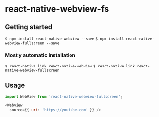 
# react-native-webview-fs

## Getting started

`$ npm install react-native-webview --save`
`$ npm install react-native-webview-fullscreen --save`

### Mostly automatic installation

`$ react-native link react-native-webview`
`$ react-native link react-native-webview-fullscreen`

## Usage
```javascript
import WebView from 'react-native-webview-fullscreen';

<Webview
  source={{ uri: 'https://youtube.com' }} />

```
  
